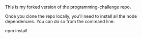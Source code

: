 This is my forked version of the programming-challenge repo.

Once you clone the repo locally, you'll need to install all the node dependencies. You can do so from the command line:

npm install

